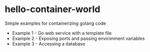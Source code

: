 # hello-container-world
Simple examples for containerizing golang code

* Example 1 - Go web service with a template file
* Example 2 - Exposing ports and passing environment variables
* Example 3 - Accessing a database
